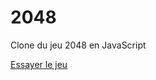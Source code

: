 # 2048
Clone du jeu 2048 en JavaScript

[Essayer le jeu](http://atacanjacques.github.io/2048/index.html)
